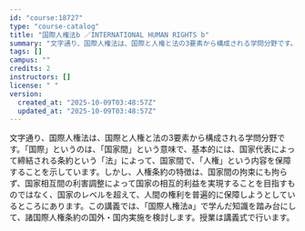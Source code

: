 ```yaml
---
id: "course:18727"
type: "course-catalog"
title: "国際人権法b ／INTERNATIONAL HUMAN RIGHTS b"
summary: "文字通り、国際人権法は、国際と人権と法の3要素から構成される学問分野です。「国際」というのは、「国家間」という意味で、基本的には、国家代表によって締結される条約という「法」によって、国家間で、「人権」という内容を保障することを示しています。…"
tags: []
campus: ""
credits: 2
instructors: []
license: " "
version:
  created_at: "2025-10-09T03:48:57Z"
  updated_at: "2025-10-09T03:48:57Z"
---
```


文字通り、国際人権法は、国際と人権と法の3要素から構成される学問分野です。「国際」というのは、「国家間」という意味で、基本的には、国家代表によって締結される条約という「法」によって、国家間で、「人権」という内容を保障することを示しています。しかし、人権条約の特徴は、国家間の拘束にも拘らず、国家相互間の利害調整によって国家の相互的利益を実現することを目指すものではなく、国家のレベルを超えて、人間の権利を普遍的に保障しようとしているところにあります。この講義では、「国際人権法a」で学んだ知識を踏み台にして、諸国際人権条約の国外・国内実施を検討します。授業は講義式で行います。
